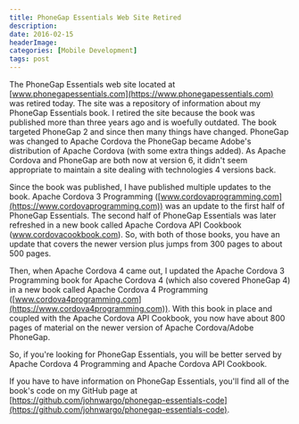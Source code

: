 ```yaml
---
title: PhoneGap Essentials Web Site Retired
description: 
date: 2016-02-15
headerImage: 
categories: [Mobile Development]
tags: post
---
```


The PhoneGap Essentials web site located at [www.phonegapessentials.com](https://www.phonegapessentials.com) was retired today. The site was a repository of information about my PhoneGap Essentials book. I retired the site because the book was published more than three years ago and is woefully outdated. The book targeted PhoneGap 2 and since then many things have changed. PhoneGap was changed to Apache Cordova the PhoneGap became Adobe's distribution of Apache Cordova (with some extra things added). As Apache Cordova and PhoneGap are both now at version 6, it didn't seem appropriate to maintain a site dealing with technologies 4 versions back.

Since the book was published, I have published multiple updates to the book. Apache Cordova 3 Programming ([www.cordovaprogramming.com](https://www.cordovaprogramming.com)) was an update to the first half of PhoneGap Essentials. The second half of PhoneGap Essentials was later refreshed in a new book called Apache Cordova API Cookbook (www.cordovacookbook.com). So, with both of those books, you have an update that covers the newer version plus jumps from 300 pages to about 500 pages.

Then, when Apache Cordova 4 came out, I updated the Apache Cordova 3 Programming book for Apache Cordova 4 (which also covered PhoneGap 4) in a new book called Apache Cordova 4 Programming ([www.cordova4programming.com](https://www.cordova4programming.com)). With this book in place and coupled with the Apache Cordova API Cookbook, you now have about 800 pages of material on the newer version of Apache Cordova/Adobe PhoneGap.

So, if you're looking for PhoneGap Essentials, you will be better served by Apache Cordova 4 Programming and Apache Cordova API Cookbook.

If you have to have information on PhoneGap Essentials, you'll find all of the book's code on my GitHub page at [https://github.com/johnwargo/phonegap-essentials-code](https://github.com/johnwargo/phonegap-essentials-code).